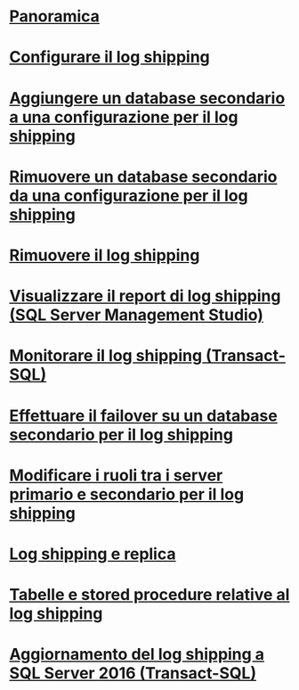 # [Panoramica](about-log-shipping-sql-server.md)  
# [Configurare il log shipping](configure-log-shipping-sql-server.md)  
# [Aggiungere un database secondario a una configurazione per il log shipping](add-a-secondary-database-to-a-log-shipping-configuration-sql-server.md)  
# [Rimuovere un database secondario da una configurazione per il log shipping](remove-a-secondary-database-from-a-log-shipping-configuration-sql-server.md)  
# [Rimuovere il log shipping](remove-log-shipping-sql-server.md)  
# [Visualizzare il report di log shipping (SQL Server Management Studio)](view-the-log-shipping-report-sql-server-management-studio.md)  
# [Monitorare il log shipping (Transact-SQL)](monitor-log-shipping-transact-sql.md)  
# [Effettuare il failover su un database secondario per il log shipping](fail-over-to-a-log-shipping-secondary-sql-server.md)  
# [Modificare i ruoli tra i server primario e secondario per il log shipping](change-roles-between-primary-and-secondary-log-shipping-servers-sql-server.md)  
# [Log shipping e replica](log-shipping-and-replication-sql-server.md)  
# [Tabelle e stored procedure relative al log shipping](log-shipping-tables-and-stored-procedures.md)  
# [Aggiornamento del log shipping a SQL Server 2016 (Transact-SQL)](upgrading-log-shipping-to-sql-server-2016-transact-sql.md)  
